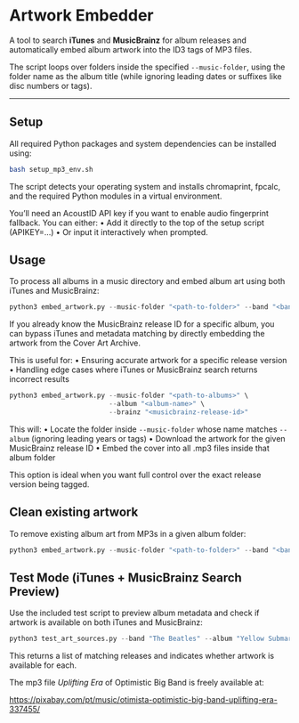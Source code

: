 # Artwork Embedder

A tool to search **iTunes** and **MusicBrainz** for album releases and automatically embed album artwork into the ID3 tags of MP3 files.

The script loops over folders inside the specified `--music-folder`, using the folder name as the album title (while ignoring leading dates or suffixes like disc numbers or tags).

---

## Setup

All required Python packages and system dependencies can be installed using:

```bash
bash setup_mp3_env.sh
```

The script detects your operating system and installs chromaprint, fpcalc, and the required Python modules in a virtual environment.

You’ll need an AcoustID API key if you want to enable audio fingerprint fallback. You can either:
	•	Add it directly to the top of the setup script (APIKEY=...)
	•	Or input it interactively when prompted.
 
## Usage

To process all albums in a music directory and embed album art using both iTunes and MusicBrainz:

```python
python3 embed_artwork.py --music-folder "<path-to-folder>" --band "<band-name>"
```

If you already know the MusicBrainz release ID for a specific album, you can bypass iTunes and metadata matching by directly embedding the artwork from the Cover Art Archive.

This is useful for:
	•	Ensuring accurate artwork for a specific release version
	•	Handling edge cases where iTunes or MusicBrainz search returns incorrect results

```python
python3 embed_artwork.py --music-folder "<path-to-albums>" \
                         --album "<album-name>" \
                         --brainz "<musicbrainz-release-id>"
```

This will:
	•	Locate the folder inside `--music-folder` whose name matches `--album` (ignoring leading years or tags)
	•	Download the artwork for the given MusicBrainz release ID
	•	Embed the cover into all .mp3 files inside that album folder

This option is ideal when you want full control over the exact release version being tagged.

## Clean existing artwork

To remove existing album art from MP3s in a given album folder:

```python
python3 embed_artwork.py --music-folder "<path-to-folder>" --band "<band-name>"
```

## Test Mode (iTunes + MusicBrainz Search Preview)

Use the included test script to preview album metadata and check if artwork is available on both iTunes and MusicBrainz:

```python
python3 test_art_sources.py --band "The Beatles" --album "Yellow Submarine"
```

This returns a list of matching releases and indicates whether artwork is available for each.

The mp3 file _Uplifting Era_ of Optimistic Big Band is freely available at:

https://pixabay.com/pt/music/otimista-optimistic-big-band-uplifting-era-337455/
